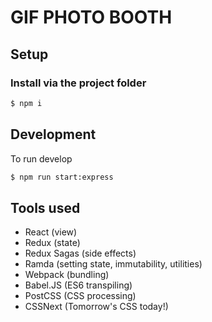 # GIF PHOTO BOOTH

## Setup

### Install via the project folder

```sh
$ npm i
```

## Development

To run develop

```sh
$ npm run start:express
```

## Tools used

- React (view)
- Redux (state)
- Redux Sagas (side effects)
- Ramda (setting state, immutability, utilities)
- Webpack (bundling)
- Babel.JS (ES6 transpiling)
- PostCSS (CSS processing)
- CSSNext (Tomorrow's CSS today!)

